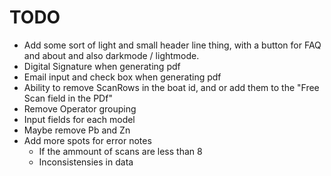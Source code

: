 # TODO

- Add some sort of light and small header line thing, with a button for FAQ and about and also darkmode / lightmode.
- Digital Signature when generating pdf
- Email input and check box when generating pdf
- Ability to remove ScanRows in the boat id, and or add them to the "Free Scan field in the PDf"
- Remove Operator grouping
- Input fields for each model 
- Maybe remove Pb and Zn
- Add more spots for error notes
  - If the ammount of scans are less than 8
  - Inconsistensies in data